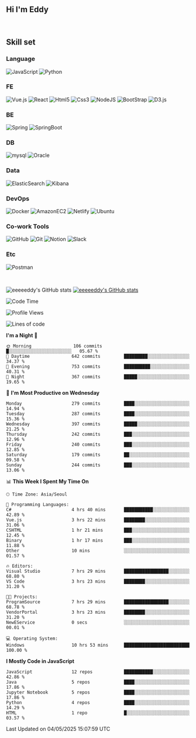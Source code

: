 ## Hi I'm Eddy
<br/>


<!--### Hi there 👋-->

## Skill set

### Language
![JavaScript](https://img.shields.io/badge/javascript-F7DF1E?style=for-the-badge&logo=javascript&logoColor=black)
![Python](https://img.shields.io/badge/Python-3776AB?style=for-the-badge&logo=Python&logoColor=white)

### FE
![Vue.js](https://img.shields.io/badge/vuejs-%2335495e.svg?style=for-the-badge&logo=vuedotjs&logoColor=%234FC08D)
![React](https://img.shields.io/badge/react-61DAFB?style=for-the-badge&logo=react&logoColor=black) 
![Html5](https://img.shields.io/badge/html5-E34F26?style=for-the-badge&logo=html5&logoColor=white)
![Css3](https://img.shields.io/badge/css-1572B6?style=for-the-badge&logo=css3&logoColor=white)
![NodeJS](https://img.shields.io/badge/node.js-339933?style=for-the-badge&logo=Node.js&logoColor=white)
![BootStrap](https://img.shields.io/badge/bootstrap-7952B3?style=for-the-badge&logo=bootstrap&logoColor=white)
![D3.js](https://img.shields.io/badge/D3.js-F9A03C?style=for-the-badge&logo=D3.js&logoColor=white)

### BE
![Spring](https://img.shields.io/badge/spring-6DB33F?style=for-the-badge&logo=spring&logoColor=white)
![SpringBoot](https://img.shields.io/badge/springboot-6DB33F?style=for-the-badge&logo=springboot&logoColor=white)

### DB
![mysql](https://img.shields.io/badge/mysql-4479A1?style=for-the-badge&logo=mysql&logoColor=white)
![Oracle](https://img.shields.io/badge/Oracle-F80000?style=for-the-badge&logo=oracle&logoColor=white)

### Data
![ElasticSearch](https://img.shields.io/badge/elasticsearch-005571?style=for-the-badge&logo=elasticsearch&logoColor=white)
![Kibana](https://img.shields.io/badge/Kibana-005571?style=for-the-badge&logo=Kibana&logoColor=white)

### DevOps
![Docker](https://img.shields.io/badge/docker-2496ED?style=for-the-badge&logo=docker&logoColor=white)
![AmazonEC2](https://img.shields.io/badge/amazonec2-FF9900?style=for-the-badge&logo=amazonec2&logoColor=white)
![Netlify](https://img.shields.io/badge/netlify-%23000000.svg?style=for-the-badge&logo=netlify&logoColor=#00C7B7)
![Ubuntu](https://img.shields.io/badge/Ubuntu-E95420?style=for-the-badge&logo=Ubuntu&logoColor=white)

### Co-work Tools
![GitHub](https://img.shields.io/badge/github-181717?style=for-the-badge&logo=github&logoColor=white)
![Git](https://img.shields.io/badge/git-F05032?style=for-the-badge&logo=git&logoColor=white)
![Notion](https://img.shields.io/badge/Notion-000000?style=for-the-badge&logo=Notion&logoColor=white)
![Slack](https://img.shields.io/badge/Slack-4A154B?style=for-the-badge&logo=Slack&logoColor=white)

### Etc
![Postman](https://img.shields.io/badge/postman-FF6C37?style=for-the-badge&logo=postman&logoColor=white)

<br>

![eeeeeddy's GitHub stats](https://github-readme-stats.vercel.app/api?username=eeeeeddy&show_icons=true&theme=radical)
[![eeeeeddy's GitHub stats](https://github-readme-stats.vercel.app/api/top-langs/?username=eeeeeddy&custom_title=My&nbsp;Language&hide=jupyter%20notebook&layout=compact&theme=radical&show_icons=true)](https://github.com/eeeeeddy/github-readme-stats)


<!--START_SECTION:waka-->
![Code Time](http://img.shields.io/badge/Code%20Time-1%2C014%20hrs%2020%20mins-blue)

![Profile Views](http://img.shields.io/badge/Profile%20Views-3-blue)

![Lines of code](https://img.shields.io/badge/From%20Hello%20World%20I%27ve%20Written-704.6%20thousand%20lines%20of%20code-blue)

**I'm a Night 🦉** 

```text
🌞 Morning                106 commits         █░░░░░░░░░░░░░░░░░░░░░░░░   05.67 % 
🌆 Daytime                642 commits         █████████░░░░░░░░░░░░░░░░   34.37 % 
🌃 Evening                753 commits         ██████████░░░░░░░░░░░░░░░   40.31 % 
🌙 Night                  367 commits         █████░░░░░░░░░░░░░░░░░░░░   19.65 % 
```
📅 **I'm Most Productive on Wednesday** 

```text
Monday                   279 commits         ████░░░░░░░░░░░░░░░░░░░░░   14.94 % 
Tuesday                  287 commits         ████░░░░░░░░░░░░░░░░░░░░░   15.36 % 
Wednesday                397 commits         █████░░░░░░░░░░░░░░░░░░░░   21.25 % 
Thursday                 242 commits         ███░░░░░░░░░░░░░░░░░░░░░░   12.96 % 
Friday                   240 commits         ███░░░░░░░░░░░░░░░░░░░░░░   12.85 % 
Saturday                 179 commits         ██░░░░░░░░░░░░░░░░░░░░░░░   09.58 % 
Sunday                   244 commits         ███░░░░░░░░░░░░░░░░░░░░░░   13.06 % 
```


📊 **This Week I Spent My Time On** 

```text
🕑︎ Time Zone: Asia/Seoul

💬 Programming Languages: 
C#                       4 hrs 40 mins       ███████████░░░░░░░░░░░░░░   42.89 % 
Vue.js                   3 hrs 22 mins       ████████░░░░░░░░░░░░░░░░░   31.06 % 
CSHTML                   1 hr 21 mins        ███░░░░░░░░░░░░░░░░░░░░░░   12.45 % 
Binary                   1 hr 17 mins        ███░░░░░░░░░░░░░░░░░░░░░░   11.88 % 
Other                    10 mins             ░░░░░░░░░░░░░░░░░░░░░░░░░   01.57 % 

🔥 Editors: 
Visual Studio            7 hrs 29 mins       █████████████████░░░░░░░░   68.80 % 
VS Code                  3 hrs 23 mins       ████████░░░░░░░░░░░░░░░░░   31.20 % 

🐱‍💻 Projects: 
ProgramSource            7 hrs 29 mins       █████████████████░░░░░░░░   68.78 % 
VendorPortal             3 hrs 23 mins       ████████░░░░░░░░░░░░░░░░░   31.20 % 
NewEService              0 secs              ░░░░░░░░░░░░░░░░░░░░░░░░░   00.01 % 

💻 Operating System: 
Windows                  10 hrs 53 mins      █████████████████████████   100.00 % 
```

**I Mostly Code in JavaScript** 

```text
JavaScript               12 repos            ███████████░░░░░░░░░░░░░░   42.86 % 
Java                     5 repos             ████░░░░░░░░░░░░░░░░░░░░░   17.86 % 
Jupyter Notebook         5 repos             ████░░░░░░░░░░░░░░░░░░░░░   17.86 % 
Python                   4 repos             ████░░░░░░░░░░░░░░░░░░░░░   14.29 % 
HTML                     1 repo              █░░░░░░░░░░░░░░░░░░░░░░░░   03.57 % 
```




 Last Updated on 04/05/2025 15:07:59 UTC
<!--END_SECTION:waka-->



<!--
**eeeeeddy/eeeeeddy** is a ✨ _special_ ✨ repository because its `README.md` (this file) appears on your GitHub profile.

Here are some ideas to get you started:

- 🔭 I’m currently working on ...
- 🌱 I’m currently learning ...
- 👯 I’m looking to collaborate on ...
- 🤔 I’m looking for help with ...
- 💬 Ask me about ...
- 📫 How to reach me: ...
- 😄 Pronouns: ...
- ⚡ Fun fact: ...
-->
